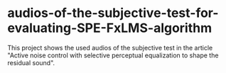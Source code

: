 # audios-of-the-subjective-test-for-evaluating-SPE-FxLMS-algorithm
This project shows the used audios of the subjective test in the article "Active noise control with selective perceptual equalization to shape the residual sound".

